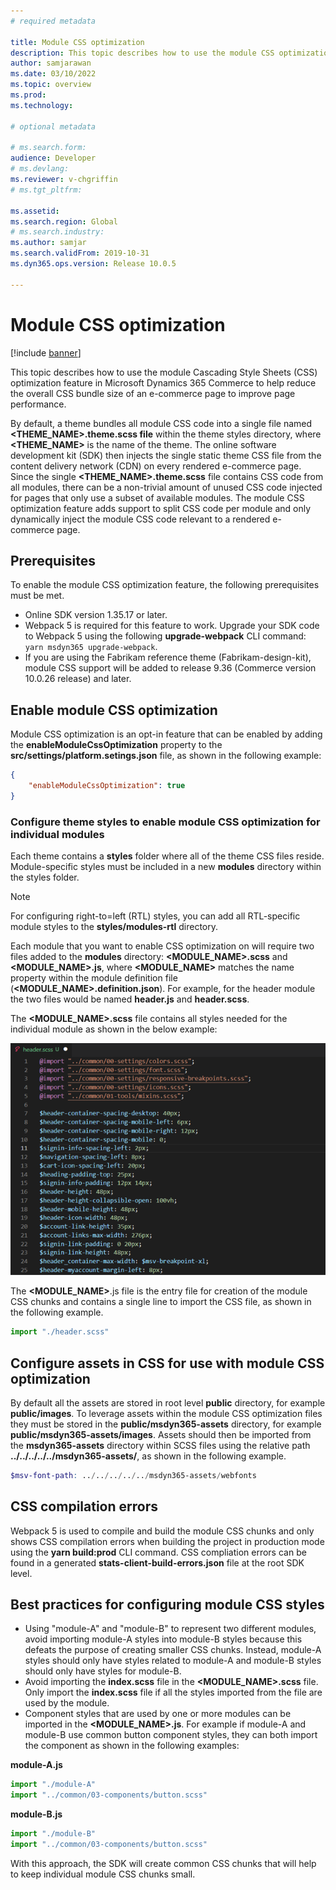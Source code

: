 ```yaml
---
# required metadata

title: Module CSS optimization
description: This topic describes how to use the module CSS optimization feature in Microsoft Dynamics 365 Commerce to help reduce the overall CSS bundle size of an e-commerce page to improve page performance.
author: samjarawan
ms.date: 03/10/2022
ms.topic: overview
ms.prod: 
ms.technology: 

# optional metadata

# ms.search.form: 
audience: Developer
# ms.devlang: 
ms.reviewer: v-chgriffin
# ms.tgt_pltfrm: 

ms.assetid: 
ms.search.region: Global
# ms.search.industry: 
ms.author: samjar
ms.search.validFrom: 2019-10-31
ms.dyn365.ops.version: Release 10.0.5

---
```

# Module CSS optimization

[!include [banner](../includes/banner.md)]

This topic describes how to use the module Cascading Style Sheets (CSS) optimization feature in Microsoft Dynamics 365 Commerce to help reduce the overall CSS bundle size of an e-commerce page to improve page performance.

By default, a theme bundles all module CSS code into a single file named **\<THEME_NAME\>.theme.scss file** within the theme styles directory, where **\<THEME_NAME\>** is the name of the theme. The online software development kit (SDK) then injects the single static theme CSS file from the content delivery network (CDN) on every rendered e-commerce page. Since the single **\<THEME_NAME\>.theme.scss** file contains CSS code from all modules, there can be a non-trivial amount of unused CSS code injected for pages that only use a subset of available modules. The module CSS optimization feature adds support to split CSS code per module and only dynamically inject the module CSS code relevant to a rendered e-commerce page.
 
## Prerequisites

To enable the module CSS optimization feature, the following prerequisites must be met.

- Online SDK version 1.35.17 or later.
- Webpack 5 is required for this feature to work. Upgrade your SDK code to Webpack 5 using the following **upgrade-webpack** CLI command: ```yarn msdyn365 upgrade-webpack```.
- If you are using the Fabrikam reference theme (Fabrikam-design-kit), module CSS support will be added to release 9.36 (Commerce version 10.0.26 release) and later.
 
## Enable module CSS optimization

Module CSS optimization is an opt-in feature that can be enabled by adding the **enableModuleCssOptimization** property to the **src/settings/platform.setings.json** file, as shown in the following example:

```json
{
    "enableModuleCssOptimization": true
}
```

### Configure theme styles to enable module CSS optimization for individual modules
 
Each theme contains a **styles** folder where all of the theme CSS files reside. Module-specific styles must be included in a new **modules** directory within the styles folder.

> [!NOTE]
> For configuring right-to=left (RTL) styles, you can add all RTL-specific module styles to the **styles\/modules-rtl** directory.
 
Each module that you want to enable CSS optimization on will require two files added to the **modules** directory: **\<MODULE_NAME\>.scss** and **\<MODULE_NAME\>.js**, where **\<MODULE_NAME\>** matches the name property within the module definition file (**\<MODULE_NAME\>.definition.json**). For example, for the header module the two files would be named **header.js** and **header.scss**.
 
The **\<MODULE_NAME\>.scss** file contains all styles needed for the individual module as shown in the below example:

![styles](media/css-optimization-3.png)

The **\<MODULE_NAME\>**.js file is the entry file for creation of the module CSS chunks and contains a single line to import the CSS file, as shown in the following example.

```javascript
import "./header.scss"
```
 
## Configure assets in CSS for use with module CSS optimization
 
By default all the assets are stored in root level **public** directory, for example **public/images**. To leverage assets within the module CSS optimization files they must be stored in the **public/msdyn365-assets** directory, for example  **public/msdyn365-assets/images**. Assets should then be imported from the **msdyn365-assets** directory within SCSS files using the relative path **../../../../../msdyn365-assets/**, as shown in the following example.

```SCSS
$msv-font-path: ../../../../../msdyn365-assets/webfonts
```

## CSS compilation errors

Webpack 5 is used to compile and build the module CSS chunks and only shows CSS compilation errors when building the project in production mode using the **yarn build:prod** CLI command. CSS compliation errors can be found in a generated **stats-client-build-errors.json** file at the root SDK level.

## Best practices for configuring module CSS styles
 
- Using "module-A" and "module-B" to represent two different modules, avoid importing module-A styles into module-B styles because this defeats the purpose of creating smaller CSS chunks. Instead, module-A styles should only have styles related to module-A and module-B styles should only have styles for module-B.
- Avoid importing the **index.scss** file in the **\<MODULE_NAME\>.scss** file. Only import the **index.scss** file if all the styles imported from the file are used by the module.
- Component styles that are used by one or more modules can be imported in the **\<MODULE_NAME\>.js**. For example if module-A and module-B use common button component styles, they can both import the component as shown in the following examples:

**module-A.js**
```js
import "./module-A"
import "../common/03-components/button.scss"
```

**module-B.js**
```js
import "./module-B"
import "../common/03-components/button.scss"
``` 

With this approach, the SDK will create common CSS chunks that will help to keep individual module CSS chunks small.
 
